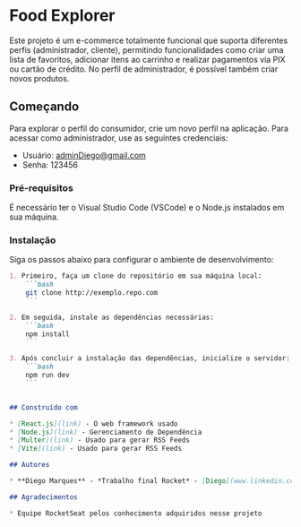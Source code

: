# Food Explorer

Este projeto é um e-commerce totalmente funcional que suporta diferentes perfis (administrador, cliente), permitindo funcionalidades como criar uma lista de favoritos, adicionar itens ao carrinho e realizar pagamentos via PIX ou cartão de crédito. No perfil de administrador, é possível também criar novos produtos.

## Começando

Para explorar o perfil do consumidor, crie um novo perfil na aplicação. Para acessar como administrador, use as seguintes credenciais:

- Usuário: adminDiego@gmail.com
- Senha: 123456

### Pré-requisitos

É necessário ter o Visual Studio Code (VSCode) e o Node.js instalados em sua máquina.

### Instalação

Siga os passos abaixo para configurar o ambiente de desenvolvimento:

```markdown
1. Primeiro, faça um clone do repositório em sua máquina local:
    ```bash
    git clone http://exemplo.repo.com
    ```

2. Em seguida, instale as dependências necessárias:
    ```bash
    npm install
    ```

3. Após concluir a instalação das dependências, inicialize o servidor:
    ```bash
    npm run dev
    ```


## Construído com

* [React.js](link) - O web framework usado
* [Node.js](link) - Gerenciamento de Dependência
* [Multer](link) - Usado para gerar RSS Feeds
* [Vite](link) - Usado para gerar RSS Feeds

## Autores

* **Diego Marques** - *Trabalho final Rocket* - [Diego](www.linkedin.com/in/diego-cardoso-marques)

## Agradecimentos

* Equipe RocketSeat pelos conhecimento adquiridos nesse projeto
